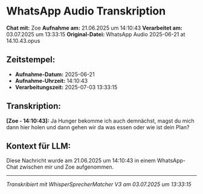 # WhatsApp Audio Transkription

**Chat mit:** Zoe
**Aufnahme am:** 21.06.2025 um 14:10:43
**Verarbeitet am:** 03.07.2025 um 13:33:15
**Original-Datei:** WhatsApp Audio 2025-06-21 at 14.10.43.opus

## Zeitstempel:
- **Aufnahme-Datum:** 2025-06-21
- **Aufnahme-Uhrzeit:** 14:10:43
- **Verarbeitungszeit:** 2025-07-03 13:33:15

## Transkription:

**[Zoe - 14:10:43]:** Ja Hunger bekomme ich auch demnächst, magst du mich dann hier holen und dann gehen wir
da was essen oder wie ist dein Plan?

## Kontext für LLM:
Diese Nachricht wurde am 21.06.2025 um 14:10:43 in einem WhatsApp-Chat zwischen mir und Zoe aufgenommen.

---
*Transkribiert mit WhisperSprecherMatcher V3 am 03.07.2025 um 13:33:15*
